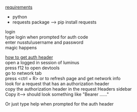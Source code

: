 
<u>requirements</u>
- python
- requests package --> pip install requests

login   
type login when prompted for auth code  
enter nusstu\username and password  
magic happens

<u>how to get auth header</u>     
open a logged in session of luminus     
press f12 to open devtools      
go to network tab       
press <ctrl + R> or <f5> to refresh page and get network info   
look for a request that has an authorization header   
copy the authorization header in the request Headers sidebar    
Copy it--> should look something like "Bearer ......"   

Or just type help when prompted for the auth header